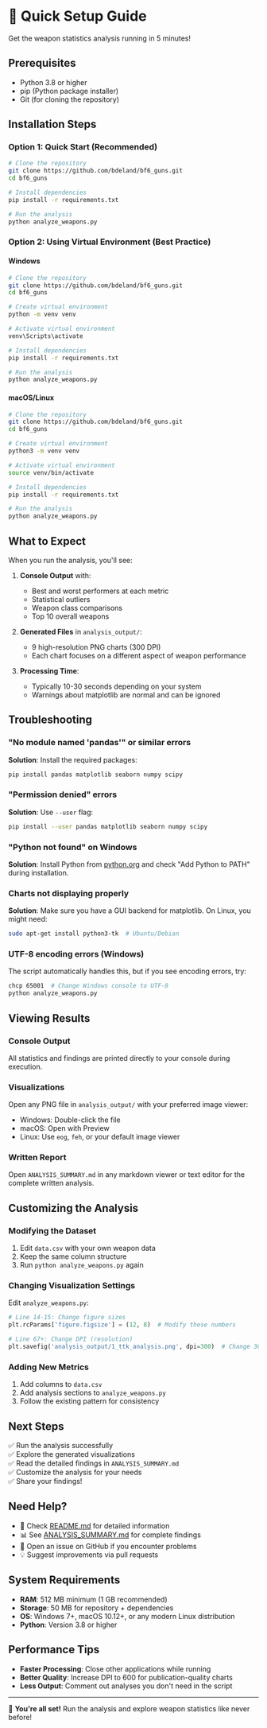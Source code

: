 # 🚀 Quick Setup Guide

Get the weapon statistics analysis running in 5 minutes!

## Prerequisites

- Python 3.8 or higher
- pip (Python package installer)
- Git (for cloning the repository)

## Installation Steps

### Option 1: Quick Start (Recommended)

```bash
# Clone the repository
git clone https://github.com/bdeland/bf6_guns.git
cd bf6_guns

# Install dependencies
pip install -r requirements.txt

# Run the analysis
python analyze_weapons.py
```

### Option 2: Using Virtual Environment (Best Practice)

#### Windows
```bash
# Clone the repository
git clone https://github.com/bdeland/bf6_guns.git
cd bf6_guns

# Create virtual environment
python -m venv venv

# Activate virtual environment
venv\Scripts\activate

# Install dependencies
pip install -r requirements.txt

# Run the analysis
python analyze_weapons.py
```

#### macOS/Linux
```bash
# Clone the repository
git clone https://github.com/bdeland/bf6_guns.git
cd bf6_guns

# Create virtual environment
python3 -m venv venv

# Activate virtual environment
source venv/bin/activate

# Install dependencies
pip install -r requirements.txt

# Run the analysis
python analyze_weapons.py
```

## What to Expect

When you run the analysis, you'll see:

1. **Console Output** with:
   - Best and worst performers at each metric
   - Statistical outliers
   - Weapon class comparisons
   - Top 10 overall weapons

2. **Generated Files** in `analysis_output/`:
   - 9 high-resolution PNG charts (300 DPI)
   - Each chart focuses on a different aspect of weapon performance

3. **Processing Time**: 
   - Typically 10-30 seconds depending on your system
   - Warnings about matplotlib are normal and can be ignored

## Troubleshooting

### "No module named 'pandas'" or similar errors

**Solution**: Install the required packages:
```bash
pip install pandas matplotlib seaborn numpy scipy
```

### "Permission denied" errors

**Solution**: Use `--user` flag:
```bash
pip install --user pandas matplotlib seaborn numpy scipy
```

### "Python not found" on Windows

**Solution**: Install Python from [python.org](https://www.python.org/downloads/) and check "Add Python to PATH" during installation.

### Charts not displaying properly

**Solution**: Make sure you have a GUI backend for matplotlib. On Linux, you might need:
```bash
sudo apt-get install python3-tk  # Ubuntu/Debian
```

### UTF-8 encoding errors (Windows)

The script automatically handles this, but if you see encoding errors, try:
```bash
chcp 65001  # Change Windows console to UTF-8
python analyze_weapons.py
```

## Viewing Results

### Console Output
All statistics and findings are printed directly to your console during execution.

### Visualizations
Open any PNG file in `analysis_output/` with your preferred image viewer:
- Windows: Double-click the file
- macOS: Open with Preview
- Linux: Use `eog`, `feh`, or your default image viewer

### Written Report
Open `ANALYSIS_SUMMARY.md` in any markdown viewer or text editor for the complete written analysis.

## Customizing the Analysis

### Modifying the Dataset

1. Edit `data.csv` with your own weapon data
2. Keep the same column structure
3. Run `python analyze_weapons.py` again

### Changing Visualization Settings

Edit `analyze_weapons.py`:

```python
# Line 14-15: Change figure sizes
plt.rcParams['figure.figsize'] = (12, 8)  # Modify these numbers

# Line 67+: Change DPI (resolution)
plt.savefig('analysis_output/1_ttk_analysis.png', dpi=300)  # Change 300 to your preferred DPI
```

### Adding New Metrics

1. Add columns to `data.csv`
2. Add analysis sections to `analyze_weapons.py`
3. Follow the existing pattern for consistency

## Next Steps

✅ Run the analysis successfully  
✅ Explore the generated visualizations  
✅ Read the detailed findings in `ANALYSIS_SUMMARY.md`  
✅ Customize the analysis for your needs  
✅ Share your findings!  

## Need Help?

- 📖 Check [README.md](README.md) for detailed information
- 📊 See [ANALYSIS_SUMMARY.md](ANALYSIS_SUMMARY.md) for complete findings
- 🐛 Open an issue on GitHub if you encounter problems
- 💡 Suggest improvements via pull requests

## System Requirements

- **RAM**: 512 MB minimum (1 GB recommended)
- **Storage**: 50 MB for repository + dependencies
- **OS**: Windows 7+, macOS 10.12+, or any modern Linux distribution
- **Python**: Version 3.8 or higher

## Performance Tips

- **Faster Processing**: Close other applications while running
- **Better Quality**: Increase DPI to 600 for publication-quality charts
- **Less Output**: Comment out analyses you don't need in the script

---

🎉 **You're all set!** Run the analysis and explore weapon statistics like never before!

